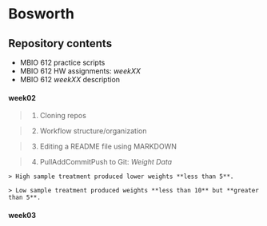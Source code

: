 # Bosworth

## Repository contents
* MBIO 612 practice scripts
* MBIO 612 HW assignments: _weekXX_
* MBIO 612 _weekXX_ description

#### week02

> 1. Cloning repos

> 2. Workflow structure/organization

> 3. Editing a README file using MARKDOWN

> 4. PullAddCommitPush to Git: _Weight Data_
  
    > High sample treatment produced lower weights **less than 5**.
  
    > Low sample treatment produced weights **less than 10** but **greater than 5**.

#### week03
